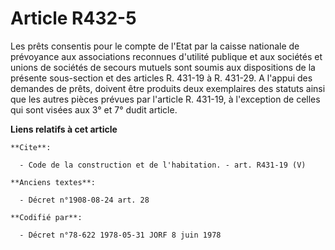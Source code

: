 # Article R432-5

Les prêts consentis pour le compte de l'Etat par la caisse nationale de prévoyance aux associations reconnues d'utilité
publique et aux sociétés et unions de sociétés de secours mutuels sont soumis aux dispositions de la présente sous-section et
des articles R. 431-19 à R. 431-29. A l'appui des demandes de prêts, doivent être produits deux exemplaires des statuts ainsi
que les autres pièces prévues par l'article R. 431-19, à l'exception de celles qui sont visées aux 3° et 7° dudit article.

**Liens relatifs à cet article**

	**Cite**:

	  - Code de la construction et de l'habitation. - art. R431-19 (V)

	**Anciens textes**:

	  - Décret n°1908-08-24 art. 28

	**Codifié par**:

	  - Décret n°78-622 1978-05-31 JORF 8 juin 1978
